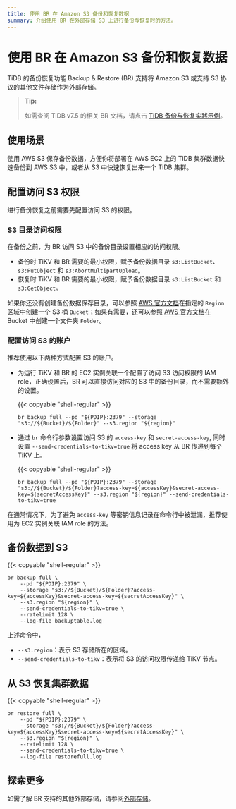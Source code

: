 ```yaml
---
title: 使用 BR 在 Amazon S3 备份和恢复数据
summary: 介绍使用 BR 在外部存储 S3 上进行备份与恢复时的方法。
---
```


# 使用 BR 在 Amazon S3 备份和恢复数据

TiDB 的备份恢复功能 Backup & Restore (BR) 支持将 Amazon S3 或支持 S3 协议的其他文件存储作为外部存储。

> **Tip:**
>
> 如需查阅 TiDB v7.5 的相关 BR 文档，请点击 [TiDB 备份与恢复实践示例](https://docs.pingcap.com/zh/tidb/v7.5/backup-and-restore-use-cases/)。

## 使用场景

使用 AWS S3 保存备份数据，方便你将部署在 AWS EC2 上的 TiDB 集群数据快速备份到 AWS S3 中，或者从 S3 中快速恢复出来一个 TiDB 集群。

## 配置访问 S3 权限

进行备份恢复之前需要先配置访问 S3 的权限。

### S3 目录访问权限

在备份之前，为 BR 访问 S3 中的备份目录设置相应的访问权限。

- 备份时 TiKV 和 BR 需要的最小权限，赋予备份数据目录 `s3:ListBucket`、`s3:PutObject` 和 `s3:AbortMultipartUpload`。
- 恢复时 TiKV 和 BR 需要的最小权限，赋予备份数据目录 `s3:ListBucket` 和 `s3:GetObject`。

如果你还没有创建备份数据保存目录，可以参照 [AWS 官方文档](https://docs.aws.amazon.com/zh_cn/AmazonS3/latest/user-guide/create-bucket.html)在指定的 `Region` 区域中创建一个 S3 桶 `Bucket`；如果有需要，还可以参照 [AWS 官方文档](https://docs.aws.amazon.com/zh_cn/AmazonS3/latest/user-guide/create-folder.html)在 Bucket 中创建一个文件夹 `Folder`。

### 配置访问 S3 的账户

推荐使用以下两种方式配置 S3 的账户。

- 为运行 TiKV 和 BR 的 EC2 实例关联一个配置了访问 S3 访问权限的 IAM role，正确设置后，BR 可以直接访问对应的 S3 中的备份目录，而不需要额外的设置。

    {{< copyable "shell-regular" >}}

    ```shell
    br backup full --pd "${PDIP}:2379" --storage "s3://${Bucket}/${Folder}" --s3.region "${region}"
    ```

- 通过 `br` 命令行参数设置访问 S3 的 `access-key` 和 `secret-access-key`, 同时设置 `--send-credentials-to-tikv=true` 将 access key 从 BR 传递到每个 TiKV 上。

    {{< copyable "shell-regular" >}}

    ```shell
    br backup full --pd "${PDIP}:2379" --storage "s3://${Bucket}/${Folder}?access-key=${accessKey}&secret-access-key=${secretAccessKey}" --s3.region "${region}" --send-credentials-to-tikv=true
    ```

在通常情况下，为了避免 `access-key` 等密钥信息记录在命令行中被泄漏，推荐使用为 EC2 实例关联 IAM role 的方法。

## 备份数据到 S3

{{< copyable "shell-regular" >}}

```shell
br backup full \
    --pd "${PDIP}:2379" \
    --storage "s3://${Bucket}/${Folder}?access-key=${accessKey}&secret-access-key=${secretAccessKey}" \
    --s3.region "${region}" \
    --send-credentials-to-tikv=true \
    --ratelimit 128 \
    --log-file backuptable.log
```

上述命令中，

- `--s3.region`：表示 S3 存储所在的区域。
- `--send-credentials-to-tikv`：表示将 S3 的访问权限传递给 TiKV 节点。

## 从 S3 恢复集群数据

{{< copyable "shell-regular" >}}

```shell
br restore full \
    --pd "${PDIP}:2379" \
    --storage "s3://${Bucket}/${Folder}?access-key=${accessKey}&secret-access-key=${secretAccessKey}" \
    --s3.region "${region}" \
    --ratelimit 128 \
    --send-credentials-to-tikv=true \
    --log-file restorefull.log
```

## 探索更多

如需了解 BR 支持的其他外部存储，请参阅[外部存储](/br/backup-and-restore-storages.md)。
